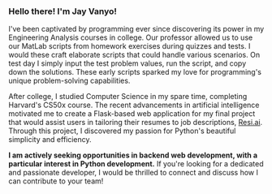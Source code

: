 ### Hello there! I'm Jay Vanyo!

I've been captivated by programming ever since discovering its power in my Engineering Analysis courses in college. Our professor allowed us to use our MatLab scripts from homework exercises during quizzes and tests. I would these craft elaborate scripts that could handle various scenarios. On test day I simply input the test problem values, run the script, and copy down the solutions. These early scripts sparked my love for programming's unique problem-solving capabilities.

After college, I studied Computer Science in my spare time, completing Harvard's CS50x course. The recent advancements in artificial intelligence motivated me to create a Flask-based web application for my final project that would assist users in tailoring their resumes to job descriptions, [Resi.ai](https://github.com/jadonvanyo/resi.ai). Through this project, I discovered my passion for Python's beautiful simplicity and efficiency.

**I am actively seeking opportunities in backend web development, with a particular interest in Python development.** If you're looking for a dedicated and passionate developer, I would be thrilled to connect and discuss how I can contribute to your team!

